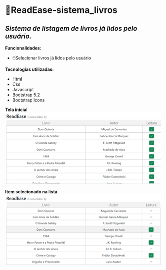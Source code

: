 # 📖ReadEase-sistema_livros

## *Sistema de listagem de livros já lidos pelo usuário.*

**Funcionalidades:**
- 🖱️Selecionar livros já lidos pelo usuário

 **Tecnologias utilizadas:**
 - Html
 - Css
 - Javascript
 - Bootstrap 5.2
 - Bootstrap Icons

**Tela inicial**
![App Screenshot](https://raw.githubusercontent.com/tatacarollinydev/images-readme/main/Captura%20de%20tela%202023-08-08%20110534.png)

**Item selecionado na lista**
![App Screenshot](https://raw.githubusercontent.com/tatacarollinydev/images-readme/main/Captura%20de%20tela%202023-08-08%20110748.png)
